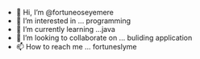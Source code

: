 - 👋 Hi, I’m @fortuneoseyemere
- 👀 I’m interested in ... programming
- 🌱 I’m currently learning ...java
- 💞️ I’m looking to collaborate on ... buliding application
- 📫 How to reach me ... fortuneslyme

<!---
fortuneoseyemere/fortuneoseyemere is a ✨ special ✨ repository because its `README.md` (this file) appears on your GitHub profile.
You can click the Preview link to take a look at your changes.
--->
